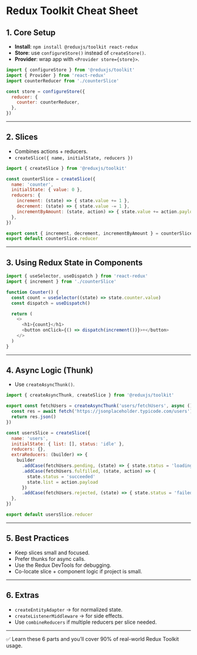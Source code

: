# Redux Toolkit Cheat Sheet

## 1. Core Setup
- **Install**: `npm install @reduxjs/toolkit react-redux`
- **Store**: use `configureStore()` instead of `createStore()`.
- **Provider**: wrap app with `<Provider store={store}>`.

```js
import { configureStore } from '@reduxjs/toolkit'
import { Provider } from 'react-redux'
import counterReducer from './counterSlice'

const store = configureStore({
  reducer: {
    counter: counterReducer,
  },
})
```

---

## 2. Slices
- Combines actions + reducers.
- `createSlice({ name, initialState, reducers })`

```js
import { createSlice } from '@reduxjs/toolkit'

const counterSlice = createSlice({
  name: 'counter',
  initialState: { value: 0 },
  reducers: {
    increment: (state) => { state.value += 1 },
    decrement: (state) => { state.value -= 1 },
    incrementByAmount: (state, action) => { state.value += action.payload },
  },
})

export const { increment, decrement, incrementByAmount } = counterSlice.actions
export default counterSlice.reducer
```

---

## 3. Using Redux State in Components

```js
import { useSelector, useDispatch } from 'react-redux'
import { increment } from './counterSlice'

function Counter() {
  const count = useSelector((state) => state.counter.value)
  const dispatch = useDispatch()

  return (
    <>
      <h1>{count}</h1>
      <button onClick={() => dispatch(increment())}>+</button>
    </>
  )
}
```

---

## 4. Async Logic (Thunk)
- Use `createAsyncThunk()`.

```js
import { createAsyncThunk, createSlice } from '@reduxjs/toolkit'

export const fetchUsers = createAsyncThunk('users/fetchUsers', async () => {
  const res = await fetch('https://jsonplaceholder.typicode.com/users')
  return res.json()
})

const usersSlice = createSlice({
  name: 'users',
  initialState: { list: [], status: 'idle' },
  reducers: {},
  extraReducers: (builder) => {
    builder
      .addCase(fetchUsers.pending, (state) => { state.status = 'loading' })
      .addCase(fetchUsers.fulfilled, (state, action) => {
        state.status = 'succeeded'
        state.list = action.payload
      })
      .addCase(fetchUsers.rejected, (state) => { state.status = 'failed' })
  },
})

export default usersSlice.reducer
```

---

## 5. Best Practices
- Keep slices small and focused.
- Prefer thunks for async calls.
- Use the Redux DevTools for debugging.
- Co-locate slice + component logic if project is small.

---

## 6. Extras
- `createEntityAdapter` → for normalized state.
- `createListenerMiddleware` → for side effects.
- Use `combineReducers` if multiple reducers per slice needed.

---

✅ Learn these 6 parts and you’ll cover 90% of real-world Redux Toolkit usage.

